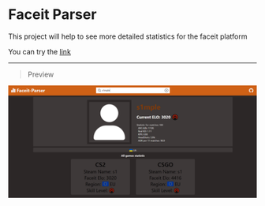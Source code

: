 # Faceit Parser

This project will help to see more detailed statistics for the faceit platform

You can try the [link](https://faceit-parser.vercel.app/)

---

> Preview

<img src="./assets/image.png" />
